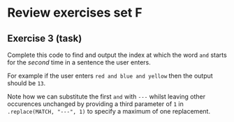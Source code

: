 # Review exercises set F
## Exercise 3 (task)

Complete this code to find and output the index at which the word `and` starts for the *second* time in a sentence the user enters.

For example if the user enters `red and blue and yellow` then the output should be `13`.

Note how we can substitute the first `and` with `---` whilst leaving other occurences unchanged by providing a third parameter of `1` in `.replace(MATCH, "---", 1)` to specify a maximum of one replacement.
